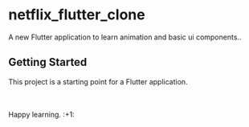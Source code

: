 # netflix_flutter_clone

A new Flutter application to learn animation and basic ui components..

## Getting Started

This project is a starting point for a Flutter application.
<br>

<br>
<br>
Happy learning. :+1: